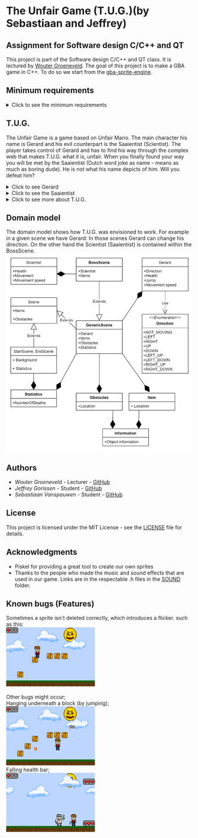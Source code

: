 
# The Unfair Game (T.U.G.)(by Sebastiaan and Jeffrey)

## Assignment for Software design C/C++ and QT

This project is part of the Software design C/C++ and QT class.
It is lectured by [Wouter Groeneveld](https://github.com/wgroeneveld). The goal of this project
is to make a GBA game in C++. To do so we start from the [gba-sprite-engine](https://github.com/wgroeneveld/gba-sprite-engine/).

## Minimum requirements
<details>
<summary>Click to see the minimum requirements</summary>

* Code on GitHub with an MIT [LICENSE](LICENSE)

* Start from [gba-sprite-engine](https://github.com/wgroeneveld/gba-sprite-engine/)

* If used, mention sources.

* It has to compile.

* [README](README.md) with a short functional description of the game (What you are reading now).

* Sketch of the domain model with explanatory text.

* Timespent.csv with separated registered time spent in hours.

</details>

## T.U.G.
The Unfair Game is a game based on Unfair Mario. 
The main character his name is Gerard and his evil counterpart is the Saaientist (Scientist). The player
takes control of Gerard and has to find his way through the complex web that makes T.U.G. what it is, unfair.
When you finally found your way you will be met by the Saaientist (Dutch word joke as name - means as much as boring dude).
He is not what his name depicts of him. Will you defeat him?

<details>
<summary>Click to see Gerard</summary>
<img src="https://github.com/J3G0/gba-sprite-engine/blob/master/unfairGame/sprite/Gerard/Gerard-large.png">
</details>

<details>
<summary>Click to see the Saaientist</summary>
<img src="https://github.com/J3G0/gba-sprite-engine/blob/master/unfairGame/sprite/Saaientist/Mad%20Saaientist%20large.png">
</details>


<details>
<summary>Click to see more about T.U.G.</summary>
When first loading the game, a start scene shows the current amount of deaths
(yes, it has a counter and you will find out why) and instruction on how to load the next scene.
Furthermore, there are some encouraging messages after every death.<br/>
<img src="https://github.com/J3G0/gba-sprite-engine/blob/master/unfairGame/img/unfairgame_startscreen.png" width="300" height="200">

When pressing start, the next scene is loaded.
In this scene poor Gerard has to survive the evil things that spawn trying to kill Gerard. Besides trying to, obstacles have to be
conquered. Only when the flag is reached you'll be able to continue the quest. In this first scene you are calmed down by a MineCraft inspired song:
[link](https://www.youtube.com/watch?v=b4R6lHvcw68)
<br/>
![Gif](https://github.com/J3G0/gba-sprite-engine/blob/master/unfairGame/img/unfairscene.gif)

If you somehow make it into the final boss fight, be prepared for a fight!
While trying to dodge the massive amount of testtubes and/or fireballs he throws at you, pressing B will spawn a bomb. This bomb has to explode while the scientist is near it in order to damage him!  <br/>
The bossfight is accompanied by a fitting high-paced song:
[link](https://www.youtube.com/watch?v=wOFgh2IdnZI)
<br/>
![Bossfight](https://github.com/J3G0/gba-sprite-engine/blob/master/unfairGame/img/bossfight2.gif)
</details>

## Domain model
The domain model shows how T.U.G. was envisioned to work. For example in a given scene we have Gerard. In those scenes
Gerard can change his direction. On the other hand the Scientist (Saaientist) is contained within the BossScene.
<br/>
<img src="https://github.com/J3G0/gba-sprite-engine/blob/master/misc/DomainModel_TUG.png">
<br/>

## Authors

* *Wouter Groeneveld*       - Lecturer  - [GitHub](https://github.com/wgroeneveld)
* *Jeffrey Gorissen*        - Student   - [GitHub](https://github.com/J3G0)
* *Sebastiaan Vanspauwen*   - Student   - [GitHub](https://github.com/SebastiaanVanspauwen)

## License

This project is licensed under the MIT License - see the [LICENSE](LICENSE) file for details.

## Acknowledgments

* Piskel for providing a great tool to create our own sprites
* Thanks to the people who made the music and sound effects that are used in our game. Links are in the
respectable .h files in the [SOUND](https://github.com/J3G0/gba-sprite-engine/tree/master/unfairGame/src/sound) folder.

## Known bugs (Features)
Sometimes a sprite isn't deleted correctly, which introduces a flicker.
such as this: <br/>
![Flicker](https://github.com/J3G0/gba-sprite-engine/blob/master/unfairGame/img/flicker2.gif)
<br/>
<br/>
Other bugs might occur;
<br/>
Hanging underneath a block (by jumping);
<br/>
![Flicker](https://github.com/J3G0/gba-sprite-engine/blob/master/unfairGame/img/glitch.gif)
<br/>
Falling health bar;
<br/>
![Flicker](https://github.com/J3G0/gba-sprite-engine/blob/master/unfairGame/img/glitch1.gif)